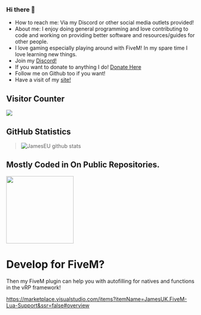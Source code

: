 ### Hi there 👋


- How to reach me: Via my Discord or other social media outlets provided!
- About me: I enjoy doing general programming and love contributing to code and working on providing better software and resources/guides for other people.
- I love gaming especially playing around with FiveM! In my spare time I love learning new things. 
- Join my [Discord!](https://discord.gg/zrMQpYPJFU)
- If you want to donate to anything I do! [Donate Here](https://www.buymeacoffee.com/jamesuk)
- Follow me on Github too if you want!
- Have a visit of my [site!](https://jamesuk.xyz/)

## Visitor Counter
  <img src="https://profile-counter.glitch.me/JamesEU/count.svg" />
  
## GitHub Statistics




>![JamesEU github stats](https://github-readme-stats.vercel.app/api?username=JamesEU&show_icons=true&hide_border=true)

## Mostly Coded in On Public Repositories. 

<img height="180em" src="https://github-readme-stats-eight-theta.vercel.app/api/top-langs/?username=JamesEU&layout=compact&langs_count=8&theme=react"/>
 
# Develop for FiveM?

Then my FiveM plugin can help you with autofilling for natives and functions in the vRP framework!

https://marketplace.visualstudio.com/items?itemName=JamesUK.FiveM-Lua-Support&ssr=false#overview
